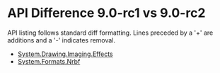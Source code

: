 # API Difference 9.0-rc1 vs 9.0-rc2

API listing follows standard diff formatting.
Lines preceded by a '+' are additions and a '-' indicates removal.

* [System.Drawing.Imaging.Effects](9.0-rc2_System.Drawing.Imaging.Effects.md)
* [System.Formats.Nrbf](9.0-rc2_System.Formats.Nrbf.md)
